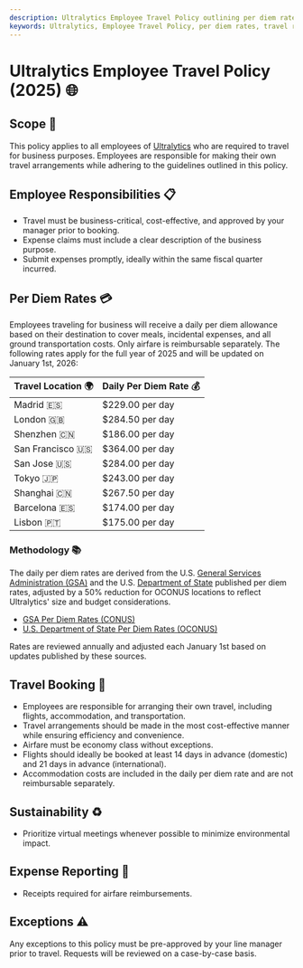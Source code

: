 ```yaml
---
description: Ultralytics Employee Travel Policy outlining per diem rates, responsibilities, booking procedures, sustainability practices, and expense reporting guidelines for 2025.
keywords: Ultralytics, Employee Travel Policy, per diem rates, travel responsibilities, airfare, expense reporting, sustainability, business travel
---
```


# Ultralytics Employee Travel Policy (2025) 🌐

## Scope 📌

This policy applies to all employees of [Ultralytics](https://www.ultralytics.com) who are required to travel for business purposes. Employees are responsible for making their own travel arrangements while adhering to the guidelines outlined in this policy.

## Employee Responsibilities 📋

- Travel must be business-critical, cost-effective, and approved by your manager prior to booking.
- Expense claims must include a clear description of the business purpose.
- Submit expenses promptly, ideally within the same fiscal quarter incurred.

## Per Diem Rates 💳

Employees traveling for business will receive a daily per diem allowance based on their destination to cover meals, incidental expenses, and all ground transportation costs. Only airfare is reimbursable separately. The following rates apply for the full year of 2025 and will be updated on January 1st, 2026:

| Travel Location 🌍 | Daily Per Diem Rate 💰 |
| ------------------ | ---------------------- |
| Madrid 🇪🇸          | $229.00 per day        |
| London 🇬🇧          | $284.50 per day        |
| Shenzhen 🇨🇳        | $186.00 per day        |
| San Francisco 🇺🇸   | $364.00 per day        |
| San Jose 🇺🇸        | $284.00 per day        |
| Tokyo 🇯🇵           | $243.00 per day        |
| Shanghai 🇨🇳        | $267.50 per day        |
| Barcelona 🇪🇸       | $174.00 per day        |
| Lisbon 🇵🇹          | $175.00 per day        |

### Methodology 📚

The daily per diem rates are derived from the U.S. [General Services Administration (GSA)](https://www.gsa.gov/) and the U.S. [Department of State](https://www.state.gov/) published per diem rates, adjusted by a 50% reduction for OCONUS locations to reflect Ultralytics' size and budget considerations.

- [GSA Per Diem Rates (CONUS)](https://www.gsa.gov/travel/plan-book/per-diem-rates)
- [U.S. Department of State Per Diem Rates (OCONUS)](https://allowances.state.gov/web920/per_diem.asp)

Rates are reviewed annually and adjusted each January 1st based on updates published by these sources.

## Travel Booking 🛫

- Employees are responsible for arranging their own travel, including flights, accommodation, and transportation.
- Travel arrangements should be made in the most cost-effective manner while ensuring efficiency and convenience.
- Airfare must be economy class without exceptions.
- Flights should ideally be booked at least 14 days in advance (domestic) and 21 days in advance (international).
- Accommodation costs are included in the daily per diem rate and are not reimbursable separately.

## Sustainability ♻️

- Prioritize virtual meetings whenever possible to minimize environmental impact.

## Expense Reporting 🧾

- Receipts required for airfare reimbursements.

## Exceptions ⚠️

Any exceptions to this policy must be pre-approved by your line manager prior to travel. Requests will be reviewed on a case-by-case basis.

